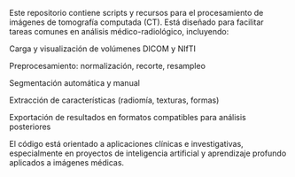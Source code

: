 Este repositorio contiene scripts y recursos para el procesamiento de imágenes de tomografía computada (CT). Está diseñado para facilitar tareas comunes en análisis médico-radiológico, incluyendo:

Carga y visualización de volúmenes DICOM y NIfTI

Preprocesamiento: normalización, recorte, resampleo

Segmentación automática y manual

Extracción de características (radiomía, texturas, formas)

Exportación de resultados en formatos compatibles para análisis posteriores

El código está orientado a aplicaciones clínicas e investigativas, especialmente en proyectos de inteligencia artificial y aprendizaje profundo aplicados a imágenes médicas.

